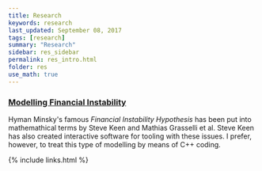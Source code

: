 ```yaml
---
title: Research
keywords: research
last_updated: September 08, 2017
tags: [research]
summary: "Research"
sidebar: res_sidebar
permalink: res_intro.html
folder: res
use_math: true
---
```



### [Modelling Financial Instability](/minsky.html)

Hyman Minsky's famous *Financial Instability Hypothesis* has been
put into mathemathical terms by Steve Keen and Mathias Grasselli et al.
Steve Keen has also created interactive software for tooling with
these issues. I prefer, however, to treat this type of modelling
by means of C++ coding. 


{% include links.html %}

